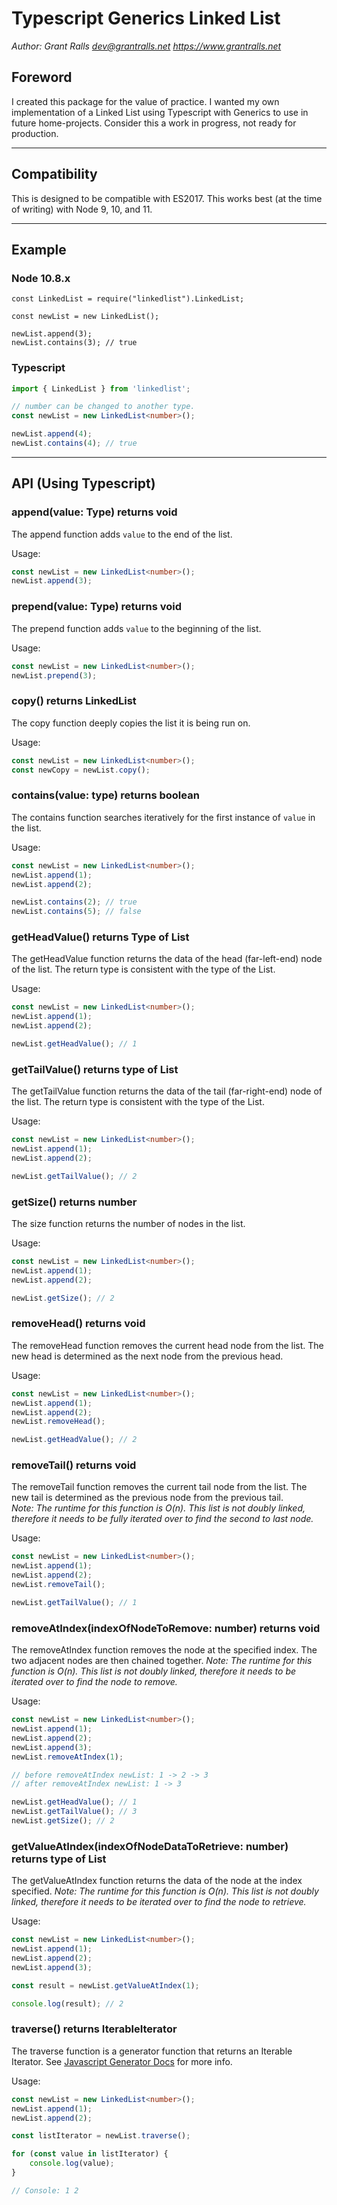 # Typescript Generics Linked List

_Author: Grant Ralls <dev@grantralls.net> https://www.grantralls.net_

## Foreword

I created this package for the value of practice. I wanted my own implementation of a Linked List using Typescript with Generics to use in future home-projects. Consider this a work in progress, not ready for production.

---

## Compatibility

This is designed to be compatible with ES2017. This works best (at the time of writing) with Node 9, 10, and 11.

---

## Example

### Node 10.8.x

```
const LinkedList = require("linkedlist").LinkedList;

const newList = new LinkedList();

newList.append(3);
newList.contains(3); // true
```

### Typescript

```typescript
import { LinkedList } from 'linkedlist';

// number can be changed to another type.
const newList = new LinkedList<number>();

newList.append(4);
newList.contains(4); // true
```

---

## API (Using Typescript)

### append(value: Type) returns void

The append function adds `value` to the end of the list.

Usage:

```typescript
const newList = new LinkedList<number>();
newList.append(3);
```

### prepend(value: Type) returns void

The prepend function adds `value` to the beginning of the list.

Usage:

```typescript
const newList = new LinkedList<number>();
newList.prepend(3);
```

### copy() returns LinkedList<T>

The copy function deeply copies the list it is being run on.

Usage:

```typescript
const newList = new LinkedList<number>();
const newCopy = newList.copy();
```

### contains(value: type) returns boolean

The contains function searches iteratively for the first instance of `value` in the list.

Usage:

```typescript
const newList = new LinkedList<number>();
newList.append(1);
newList.append(2);

newList.contains(2); // true
newList.contains(5); // false
```

### getHeadValue() returns Type of List

The getHeadValue function returns the data of the head (far-left-end) node of the list. The return type is consistent with the type of the List.

Usage:

```typescript
const newList = new LinkedList<number>();
newList.append(1);
newList.append(2);

newList.getHeadValue(); // 1
```

### getTailValue() returns type of List

The getTailValue function returns the data of the tail (far-right-end) node of the list. The return type is consistent with the type of the List.

Usage:

```typescript
const newList = new LinkedList<number>();
newList.append(1);
newList.append(2);

newList.getTailValue(); // 2
```

### getSize() returns number

The size function returns the number of nodes in the list.

Usage:

```typescript
const newList = new LinkedList<number>();
newList.append(1);
newList.append(2);

newList.getSize(); // 2
```

### removeHead() returns void

The removeHead function removes the current head node from the list. The new head is determined as the next node from the previous head.

Usage:

```typescript
const newList = new LinkedList<number>();
newList.append(1);
newList.append(2);
newList.removeHead();

newList.getHeadValue(); // 2
```

### removeTail() returns void

The removeTail function removes the current tail node from the list. The new tail is determined as the previous node from the previous tail.  
_Note: The runtime for this function is O(n). This list is not doubly linked, therefore it needs to be fully iterated over to find the second to last node._

Usage:

```typescript
const newList = new LinkedList<number>();
newList.append(1);
newList.append(2);
newList.removeTail();

newList.getTailValue(); // 1
```

### removeAtIndex(indexOfNodeToRemove: number) returns void

The removeAtIndex function removes the node at the specified index. The two adjacent nodes are then chained together.
_Note: The runtime for this function is O(n). This list is not doubly linked, therefore it needs to be iterated over to find the node to remove._

Usage:

```typescript
const newList = new LinkedList<number>();
newList.append(1);
newList.append(2);
newList.append(3);
newList.removeAtIndex(1);

// before removeAtIndex newList: 1 -> 2 -> 3
// after removeAtIndex newList: 1 -> 3

newList.getHeadValue(); // 1
newList.getTailValue(); // 3
newList.getSize(); // 2
```

### getValueAtIndex(indexOfNodeDataToRetrieve: number) returns type of List

The getValueAtIndex function returns the data of the node at the index specified.
_Note: The runtime for this function is O(n). This list is not doubly linked, therefore it needs to be iterated over to find the node to retrieve._

Usage:

```typescript
const newList = new LinkedList<number>();
newList.append(1);
newList.append(2);
newList.append(3);

const result = newList.getValueAtIndex(1);

console.log(result); // 2
```

### traverse() returns IterableIterator

The traverse function is a generator function that returns an Iterable Iterator. See [Javascript Generator Docs](https://developer.mozilla.org/en-US/docs/Web/JavaScript/Reference/Statements/function*) for more info.

Usage:

```typescript
const newList = new LinkedList<number>();
newList.append(1);
newList.append(2);

const listIterator = newList.traverse();

for (const value in listIterator) {
    console.log(value);
}

// Console: 1 2
```
